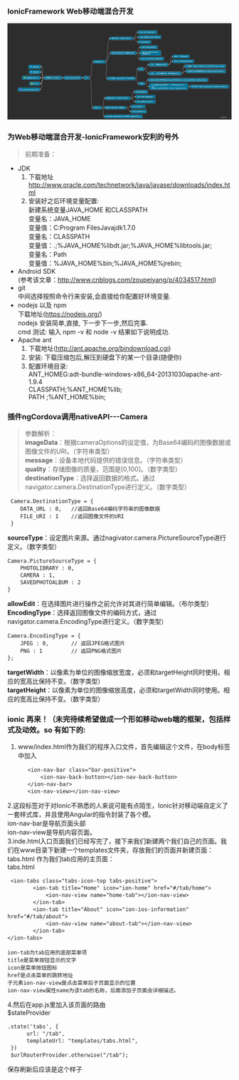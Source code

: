 ### IonicFramework Web移动端混合开发
![](images/ionic.png)
### 为Web移动端混合开发-IonicFramework安利的号外
> 前期准备：
  * JDK 
    1. 下载地址     http://www.oracle.com/technetwork/java/javase/downloads/index.html
    2. 安装好之后环境变量配置:  
       新建系统变量JAVA_HOME 和CLASSPATH  
       变量名：JAVA_HOME  
       变量值：C:Program FilesJavajdk1.7.0  
       变量名：CLASSPATH  
       变量值：.;%JAVA_HOME%libdt.jar;%JAVA_HOME%libtools.jar;  
       变量名：Path  
       变量值：%JAVA_HOME%bin;%JAVA_HOME%jrebin;         
  * Android SDK  
    (参考该文章：http://www.cnblogs.com/zoupeiyang/p/4034517.html)
  * git  
    中间选择按照命令行来安装,会直接给你配置好环境变量.
  * nodejs 以及 npm  
    下载地址(https://nodejs.org/)  
    nodejs 安装简单,直接, 下一步下一步,然后完事.  
    cmd 测试: 输入  npm -v   和  node -v     结果如下说明成功.
  * Apache ant
    1. 下载地址(http://ant.apache.org/bindownload.cgi)  
    2. 安装: 下载压缩包后,解压到硬盘下的某一个目录(随便你)  
    3. 配置环境目录:  
    ANT_HOMEG:adt-bundle-windows-x86_64-20131030apache-ant-1.9.4  
    CLASSPATH;%ANT_HOME%lib;  
    PATH  ;%ANT_HOME%bin;  




### 插件ngCordova调用nativeAPI---Camera  
> 参数解析：  
  **imageData**：根据cameraOptions的设定值，为Base64编码的图像数据或图像文件的URI。（字符串类型）  
  **message**：设备本地代码提供的错误信息。（字符串类型）  
  **quality**：存储图像的质量，范围是[0,100]。（数字类型）  
  **destinationType**：选择返回数据的格式。通过navigator.camera.DestinationType进行定义。（数字类型）  
  > >   
     Camera.DestinationType = { 
        DATA_URL : 0,   //返回Base64编码字符串的图像数据 
        FILE_URI : 1    //返回图像文件的URI 
     }  
  **sourceType**：设定图片来源。通过nagivator.camera.PictureSourceType进行定义。（数字类型）  
  > >  
    Camera.PictureSourceType = { 
        PHOTOLIBRARY : 0, 
        CAMERA : 1, 
        SAVEDPHOTOALBUM : 2 
    }  
    
  **allowEdit**：在选择图片进行操作之前允许对其进行简单编辑。（布尔类型）  
  **EncodingType**：选择返回图像文件的编码方式，通过navigator.camera.EncodingType进行定义。（数字类型）  
    
    Camera.EncodingType = { 
        JPEG : 0,       // 返回JPEG格式图片 
        PNG : 1         // 返回PNG格式图片 
    };  
    
  **targetWidth**：以像素为单位的图像缩放宽度，必须和targetHeight同时使用。相应的宽高比保持不变。（数字类型）  
  **targetHeight**：以像素为单位的图像缩放高度，必须和targetWidth同时使用。相应的宽高比保持不变。（数字类型）


### ionic 再来！（未完待续希望做成一个形如移动web端的框架，包括样式及动效。so 有如下的:  
  1. www/index.html作为我们的程序入口文件，首先编辑这个文件，在body标签中加入  
  
            <ion-nav-bar class="bar-positive">
                <ion-nav-back-button></ion-nav-back-button>
            </ion-nav-bar>
            <ion-nav-view></ion-nav-view>  
            
  2.这段标签对于对Ionic不熟悉的人来说可能有点陌生，Ionic针对移动端自定义了一套样式库，并且使用Angular的指令封装了各个模。  
    ion-nav-bar是导航页面头部  
    ion-nav-view是导航内容页面。  
  3.inde.html入口页面我们已经写完了，接下来我们新建两个我们自己的页面。我们在www目录下新建一个templates文件夹，存放我们的页面并新建页面：tabs.html 作为我们tab应用的主页面：  
  tabs.html  
  
     <ion-tabs class="tabs-icon-top tabs-positive">
            <ion-tab title="Home" icon="ion-home" href="#/tab/home">
                <ion-nav-view name="home-tab"></ion-nav-view>
            </ion-tab>
            <ion-tab title="About" icon="ion-ios-information" href="#/tab/about">
                <ion-nav-view name="about-tab"></ion-nav-view>
            </ion-tab>
    </ion-tabs>  
    
    ion-tab为tab应用的底部菜单项  
    title是菜单按钮显示的文字  
    icon是菜单按钮图标  
    href是点击菜单的跳转地址  
    子元素ion-nav-view是点击菜单后子页面显示的位置  
    ion-nav-view属性name为该tab的名称，后面添加子页面会详细描述。  
  4.然后在app.js里加入该页面的路由  
    $stateProvider  
    
    .state('tabs', {
          url: "/tab",
          templateUrl: "templates/tabs.html",
     })  
     $urlRouterProvider.otherwise("/tab");  
     
     
保存刷新后应该是这个样子
